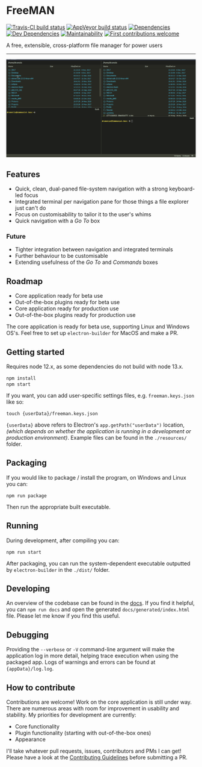# FreeMAN

[![Travis-CI build status](https://travis-ci.org/matthew-matvei/freeman.svg?branch=develop)](https://travis-ci.org/matthew-matvei/freeman)
[![AppVeyor build status](https://ci.appveyor.com/api/projects/status/a919pf573a0tv0fg/branch/develop?svg=true)](https://ci.appveyor.com/project/matthew-matvei/freeman)
[![Dependencies](https://david-dm.org/matthew-matvei/freeman.svg)](https://david-dm.org/matthew-matvei/freeman)
[![Dev Dependencies](https://david-dm.org/matthew-matvei/freeman/dev-status.svg)](https://david-dm.org/matthew-matvei/freeman#info=devDependencies)
[![Maintainability](https://api.codeclimate.com/v1/badges/962d19a24fb074a1df39/maintainability)](https://codeclimate.com/github/matthew-matvei/freeman/maintainability)
[![First contributions welcome](http://img.shields.io/badge/first--contributions-welcome-green.svg?style=flat-square)](.github/CONTRIBUTING.md)

A free, extensible, cross-platform file manager for power users

---

![FreeMAN with open integrated terminal](./resources/using-the-app.gif)

## Features

* Quick, clean, dual-paned file-system navigation with a strong keyboard-led
    focus
* Integrated terminal per navigation pane for those things a file explorer just
    can't do
* Focus on customisability to tailor it to the user's whims
* Quick navigation with a *Go To* box

### Future

* Tighter integration between navigation and integrated terminals
* Further behaviour to be customisable
* Extending usefulness of the *Go To* and *Commands* boxes

## Roadmap

* Core application ready for beta use
* Out-of-the-box plugins ready for beta use
* Core application ready for production use
* Out-of-the-box plugins ready for production use

The core application is ready for beta use, supporting Linux and Windows OS's. Feel free to set up
`electron-builder` for MacOS and make a PR.

## Getting started

Requires node 12.x, as some dependencies do not build with node 13.x.

    npm install
    npm start

If you want, you can add user-specific settings files, e.g. `freeman.keys.json`
like so:

    touch {userData}/freeman.keys.json

`{userData}` above refers to Electron's `app.getPath("userData")` location, *(which
depends on whether the application is running in a development or production
environment)*. Example files can be found in the `./resources/` folder.

## Packaging

If you would like to package / install the program, on Windows and Linux you can:

    npm run package

Then run the appropriate built executable.

## Running

During development, after compiling you can:

    npm run start

After packaging, you can run the system-dependent executable outputted by
`electron-builder` in the `./dist/` folder.

## Developing

An overview of the codebase can be found in the [docs](docs/CODE_STRUCTURE.md).
If you find it helpful, you can `npm run docs` and open the generated
`docs/generated/index.html` file. Please let me know if you find this useful.

## Debugging

Providing the `--verbose` or `-V` command-line argument will make the application
log in more detail, helping trace execution when using the packaged app. Logs of
warnings and errors can be found at `{appData}/log.log`.

## How to contribute

Contributions are welcome! Work on the core application is still under way. There are
numerous areas with room for improvement in usability and stability. My
priorities for development are currently:

* Core functionality
* Plugin functionality (starting with out-of-the-box ones)
* Appearance

I'll take whatever pull requests, issues, contributors and PMs I can get! Please
have a look at the [Contributing Guidelines](./.github/CONTRIBUTING.md) before
submitting a PR.
